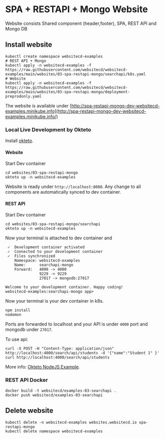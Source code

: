 # SPA + RESTAPI + Mongo Website

Website consists Shared component (header,footer), SPA, REST API and Mongo DB

## Install website

```shell
kubectl create namespace websitecd-examples
# REST API + Mongo
kubectl apply -n websitecd-examples -f https://raw.githubusercontent.com/websitecd/websitecd-examples/main/websites/03-spa-restapi-mongo/searchapi/k8s.yaml
# Website
kubectl apply -n websitecd-examples -f https://raw.githubusercontent.com/websitecd/websitecd-examples/main/websites/03-spa-restapi-mongo/deployment-preprodonly.yaml
```

The website is available under [http://spa-restapi-mongo-dev-websitecd-examples.minikube.info](http://spa-restapi-mongo-dev-websitecd-examples.minikube.info/)


### Local Live Development by Okteto

Install [okteto](https://okteto.com/docs/getting-started/installation).

#### Website

Start Dev container
```shell
cd websites/03-spa-restapi-mongo
okteto up -n websitecd-examples
```

Website is ready under `http://localhost:8080`.
Any change to all components are automatically synced to dev container.

#### REST API

Start Dev container
```shell
cd websites/03-spa-restapi-mongo/searchapi
okteto up -n websitecd-examples
```
Now your terminal is attached to dev container and 
```shell
 ✓  Development container activated
 ✓  Connected to your development container
 ✓  Files synchronized
    Namespace: websitecd-examples
    Name:      searchapi-mongo
    Forward:   4000 -> 4000
               9229 -> 9229
               27017 -> mongodb:27017

Welcome to your development container. Happy coding!
websitecd-examples:searchapi-mongo app>
```

Now your terminal is your dev container in k8s.

```shell
npm install
nodemon
```

Ports are forwarded to localhost and your API is under `4000` port and mongodb under `27017`.

To use api:
```shell
curl -X POST -H "Content-Type: application/json" http://localhost:4000/search/api/students -d '{"name":"Student 1" }'
curl http://localhost:4000/search/api/students
```

More info: [Okteto NodeJS Example](https://okteto.com/docs/samples/node).

### REST API Docker

```shell
docker build -t websitecd/examples-03-searchapi .
docker push websitecd/examples-03-searchapi
```


## Delete website

```shell
kubectl delete -n websitecd-examples websites.websitecd.io spa-restapi-mongo
kubectl delete namespace websitecd-examples
```

